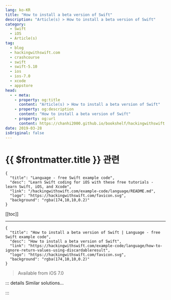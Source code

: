 ```yaml
---
lang: ko-KR
title: "How to install a beta version of Swift"
description: "Article(s) > How to install a beta version of Swift"
category:
  - Swift
  - iOS
  - Article(s)
tag: 
  - blog
  - hackingwithswift.com
  - crashcourse
  - swift
  - swift-5.10
  - ios
  - ios-7.0
  - xcode
  - appstore
head:
  - - meta:
    - property: og:title
      content: "Article(s) > How to install a beta version of Swift"
    - property: og:description
      content: "How to install a beta version of Swift"
    - property: og:url
      content: https://chanhi2000.github.io/bookshelf/hackingwithswift.com/example-code/language/how-to-ignore-return-values-using-discardableresult.html
date: 2019-03-28
isOriginal: false
---
```


# {{ $frontmatter.title }} 관련

```component VPCard
{
  "title": "Language - free Swift example code",
  "desc": "Learn Swift coding for iOS with these free tutorials - learn Swift, iOS, and Xcode",
  "link": "/hackingwithswift.com/example-code/language/README.md",
  "logo": "https://hackingwithswift.com/favicon.svg",
  "background": "rgba(174,10,10,0.2)"
}
```

[[toc]]

---

```component VPCard
{
  "title": "How to install a beta version of Swift | Language - free Swift example code",
  "desc": "How to install a beta version of Swift",
  "link": "https://hackingwithswift.com/example-code/language/how-to-ignore-return-values-using-discardableresult",
  "logo": "https://hackingwithswift.com/favicon.svg",
  "background": "rgba(174,10,10,0.2)"
}
```

> Available from iOS 7.0

<!-- TODO: 작성 -->

<!-- 
Xcode ships with a fixed version of Swift, but that doesn't mean you need to *use* that version. In fact, it's possible to install multiple versions of the Swift toolchain, and switch between them as often as you need. At the time of writing, that means you can use Swift 5.0 with Xcode 10, and try out Swift development releases alongside.

All set? Start by going to <a href="https://swift.org/download/#snapshots">https://swift.org/download/#snapshots</a> and looking for the latest Swift snapshot. If you're on macOS you'll see a link for "Xcode", but there are also Linux downloads available. Don't click "Debugging Symbols" or "Signature" - either click Xcode or an Ubuntu version.

<img class="hws" src="/img/hws/example-code-288-1.png" alt="">

This downloads a file named something like swift-DEVELOPMENT-SNAPSHOT-2016-05-09-a-osx.pkg, which contains the most recently snapshot of Swift created from the mainline development branch. Double-click to launch the installer, then follow the on-screen instructions. Expect a full install to take up about 900MB.

<img class="hws" src="/img/hws/example-code-288-2.png" alt="">

Once the installer has finished, launch Xcode as normal. When it loads, go to the Xcode menu in the top-left corner, and choose Toolchains > Swift Development Snapshot YOUR-DATE-HERE (a).

<img class="hws" src="/img/hws/example-code-288-3.png" alt="">

You'll be prompted to restart Xcode, but when it relaunches it should say “Xcode 10.0 (10A255)” then beneath that "Swift Development Snapshot YOUR-DATE-HERE (a) Toolchain", signaling that you have installed and activated the snapshot.

<img class="hws" src="/img/hws/example-code-288-4.png" alt="">

That's it, now brace yourself: open any of your Swift projects, and press <kbd>Cmd</kbd>+B to build. You *might* get one or two (or fifty) compile errors. 

When you're done admiring the latest and greatest Swift snapshot, you can switch back to your previous Swift version returning to the Toolchains menu item. When you revert back to the default Swift version, you can delete any snapshot you don't want by going to Xcode > Settings > Components, then hovering over it and clicking the small settings icon.

<img class="hws" src="/img/hws/example-code-288-5.png" alt="">

-->

::: details Similar solutions…

<!--
/example-code/language/how-to-check-the-swift-version-at-compile-time">How to check the Swift version at compile time 
/example-code/system/how-to-read-your-apps-version-from-your-infoplist-file">How to read your app’s version from your Info.plist file 
/example-code/language/how-to-fix-argument-of-selector-refers-to-instance-method-that-is-not-exposed-to-objective-c">How to fix “argument of #selector refers to instance method that is not exposed to Objective-C” 
/example-code/language/how-to-handle-unknown-properties-and-methods-using-dynamicmemberlookup">How to handle unknown properties and methods using @dynamicMemberLookup 
/example-code/xcode/how-to-create-a-project-using-swift-package-manager">How to create a project using Swift Package Manager</a>
-->

:::

